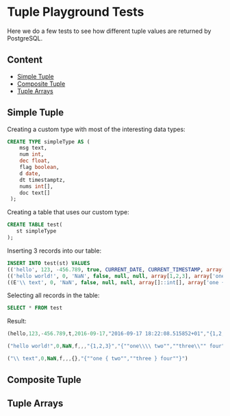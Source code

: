# Tuple Playground Tests

Here we do a few tests to see how different tuple values are returned by PostgreSQL.

## Content

* [Simple Tuple](#simple-tuple)
* [Composite Tuple](#composite-tuple)
* [Tuple Arrays](#tuple-arrays)

## Simple Tuple

Creating a custom type with most of the interesting data types:

```sql
CREATE TYPE simpleType AS (
    msg text,
    num int,
    dec float,
    flag boolean,
    d date,
    dt timestamptz,
    nums int[],
    doc text[]
 );
```

Creating a table that uses our custom type:

```sql
CREATE TABLE test(
   st simpleType
);
```

Inserting 3 records into our table:

```sql
INSERT INTO test(st) VALUES
(('hello', 123, -456.789, true, CURRENT_DATE, CURRENT_TIMESTAMP, array[1,2,3], array['one', 'two', 'three'])),
(('hello world!', 0, 'NaN', false, null, null, array[1,2,3], array['one\ two', 'three" four'])),
((E'\\ text', 0, 'NaN', false, null, null, array[]::int[], array['one { two', 'three } four']));
```

Selecting all records in the table:

```sql
SELECT * FROM test
```

Result:

```js
(hello,123,-456.789,t,2016-09-17,"2016-09-17 18:22:08.515852+01","{1,2,3}","{one,two,three}")

("hello world!",0,NaN,f,,,"{1,2,3}","{""one\\\\ two"",""three\\"" four""}")

("\\ text",0,NaN,f,,,{},"{""one { two"",""three } four""}")
```

## Composite Tuple


## Tuple Arrays

